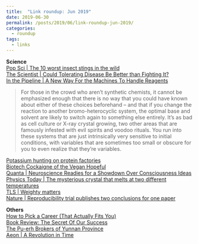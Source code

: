 ```yaml
---
title:  "Link roundup: Jun 2019"
date: 2019-06-30
permalink: /posts/2019/06/link-roundup-jun-2019/
categories: 
  - roundup
tags:
  - links
---
```

  
**Science**  
[Pop Sci \| The 10 worst insect stings in the wild](https://www.popsci.com/10-worst-stings-in-wild/)  
[The Scientist \| Could Tolerating Disease Be Better than Fighting It?](https://www.the-scientist.com/features/could-tolerating-disease-be-better-than-fighting-it--65864)  
[In the Pipeline \| A New Way For the Machines To Handle Reagents](https://blogs.sciencemag.org/pipeline/archives/2019/06/07/a-new-way-for-the-machines-to-handle-reagents)  
>For those in the crowd who aren’t synthetic chemists, it cannot be emphasized enough that there is no way that you could have known about either of these choices beforehand – and that if you change the reaction to another bromo-heterocyclic system, the optimal base and solvent are likely to switch again to something else entirely. It’s as bad as cell culture or X-ray crystal growing, two other areas that are famously infested with evil spirits and voodoo rituals. You run into these systems that are just intrinsically very sensitive to initial conditions, with variables that are sometimes too small or obscure for you to even realize that they’re variables.  
  
[Potassium hunting on protein factories](https://phys.org/news/2019-06-potassium-protein-factories.html)  
[Biotech Cockaigne of the Vegan Hopeful](https://hedgehogreview.com/issues/animals-and-us/articles/biotech-cockaigne-of-the-vegan-hopeful)  
[Quanta \| Neuroscience Readies for a Showdown Over Consciousness Ideas](https://www.quantamagazine.org/neuroscience-readies-for-a-showdown-over-consciousness-ideas-20190306/)  
[Physics Today \| The mysterious crystal that melts at two different temperatures](https://physicstoday.scitation.org/do/10.1063/PT.6.1.20190606a/full/)  
[TLS \| Weighty matters](https://www.the-tls.co.uk/articles/public/weighty-matters-fat-obesity/)  
[Nature \| Reproducibility trial publishes two conclusions﻿ for one paper](https://www.nature.com/articles/d41586-019-01751-0)
  
**Others**  
[How to Pick a Career (That Actually Fits You)](https://getpocket.com/explore/item/how-to-pick-a-career-that-actually-fits-you)  
[Book Review: The Secret Of Our Success](https://slatestarcodex.com/2019/06/04/book-review-the-secret-of-our-success/)  
[The Pu-erh Brokers of Yunnan Province](https://getpocket.com/explore/item/the-pu-erh-brokers-of-yunnan-province)  
[Aeon \| A Revolution in Time](https://aeon.co/essays/when-time-became-regular-and-universal-it-changed-history)  

